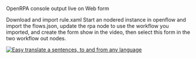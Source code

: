 OpenRPA console output live on Web form

Download and import rule.xaml
Start an nodered instance in openflow and import the flows.json, update the rpa node to use the workflow you imported, and create the form show in the video, then select this form in the two workflow out nodes.

[![Easy translate a sentences, to and from any language](https://img.youtube.com/vi/5O0qXORuRLY/0.jpg)](https://youtu.be/5O0qXORuRLY)
